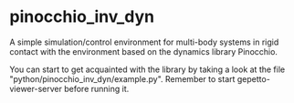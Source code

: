 # pinocchio_inv_dyn
A simple simulation/control environment for multi-body systems in rigid contact with the environment based on the dynamics library Pinocchio.

You can start to get acquainted with the library by taking a look at the file "python/pinocchio_inv_dyn/example.py".
Remember to start gepetto-viewer-server before running it.
